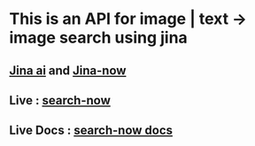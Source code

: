 # This is an API for image | text -> image search using jina 

## [Jina ai](https://docs.jina.ai/) and [Jina-now](https://now.jina.ai/)

## Live : [search-now](https://orange-wildebeest-apparatus.wayscript.cloud/)

## Live Docs : [search-now docs](https://orange-wildebeest-apparatus.wayscript.cloud/docs)